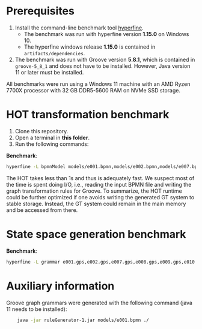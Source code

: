 # Prerequisites
1. Install the command-line benchmark tool [hyperfine](https://github.com/sharkdp/hyperfine#installation).
   - The benchmark was run with hyperfine version **1.15.0** on Windows 10.
   - The hyperfine windows release **1.15.0** is contained in `artifacts/dependencies`.
2. The benchmark was run with Groove version **5.8.1**, which is contained in `groove-5_8_1` and does not have to be installed.
   However, Java version 11 or later must be installed.

All benchmarks were run using a Windows 11 machine with an AMD Ryzen 7700X processor with 32 GB DDR5-5600 RAM on NVMe SSD storage.

# HOT transformation benchmark
1. Clone this repository.
2. Open a terminal in **this folder**.
3. Run the following commands:

**Benchmark**:
```bash
hyperfine -L bpmnModel models/e001.bpmn,models/e002.bpmn,models/e007.bpmn,models/e008.bpmn,models/e009.bpmn,models/e010.bpmn,models/e011.bpmn,models/e015.bpmn,models/e016.bpmn,models/e020.bpmn "java -jar ruleGenerator-1.jar {bpmnModel} ./" --output ./HOToutput.txt --export-json HOTstats.json
```

The HOT takes less than 1s and thus is adequately fast.
We suspect most of the time is spent doing I/O, i.e., reading the input BPMN file and writing the graph transformation rules for Groove.
To summarize, the HOT runtime could be further optimized if one avoids writing the generated GT system to stable storage.
Instead, the GT system could remain in the main memory and be accessed from there.

# State space generation benchmark

**Benchmark**:
```bash
hyperfine -L grammar e001.gps,e002.gps,e007.gps,e008.gps,e009.gps,e010.gps,e011.gps,e015.gps,e016.gps,e020.gps "java -jar dependencies/groove-5_8_1/bin/Generator.jar {grammar}" --output ./SGenoutput.txt --export-json Sgenstats.json
```

# Auxiliary information

Groove graph grammars were generated with the following command (java 11 needs to be installed):
```bash
    java -jar ruleGenerator-1.jar models/e001.bpmn ./
```